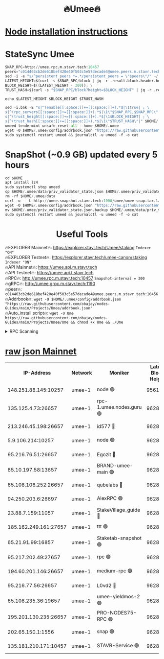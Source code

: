 <h1 align="center"> 🔥Umee🔥</h1>


[Node installation instructions](https://github.com/obajay/nodes-Guides/tree/main/Projects/Umee)
=
# StateSync Umee
```python
SNAP_RPC=http://umee.rpc.m.stavr.tech:10457
peers="c014463cb2de618bef420e40f503c5e57decade4@umee.peers.m.stavr.tech:10456"
sed -i -e "s/^persistent_peers *=.*/persistent_peers = \"$peers\"/" ~/.umee/config/config.toml
LATEST_HEIGHT=$(curl -s $SNAP_RPC/block | jq -r .result.block.header.height); \
BLOCK_HEIGHT=$((LATEST_HEIGHT - 300)); \
TRUST_HASH=$(curl -s "$SNAP_RPC/block?height=$BLOCK_HEIGHT" | jq -r .result.block_id.hash)

echo $LATEST_HEIGHT $BLOCK_HEIGHT $TRUST_HASH

sed -i.bak -E "s|^(enable[[:space:]]+=[[:space:]]+).*$|\1true| ; \
s|^(rpc_servers[[:space:]]+=[[:space:]]+).*$|\1\"$SNAP_RPC,$SNAP_RPC\"| ; \
s|^(trust_height[[:space:]]+=[[:space:]]+).*$|\1$BLOCK_HEIGHT| ; \
s|^(trust_hash[[:space:]]+=[[:space:]]+).*$|\1\"$TRUST_HASH\"|" $HOME/.umee/config/config.toml
umeed tendermint unsafe-reset-all --home $HOME/.umee
wget -O $HOME/.umee/config/addrbook.json "https://raw.githubusercontent.com/obajay/nodes-Guides/main/Projects/Umee/addrbook.json"
sudo systemctl restart umeed && journalctl -u umeed -f -o cat
```
# SnapShot (~0.9 GB) updated every 5 hours
```python
cd $HOME
apt install lz4
sudo systemctl stop umeed
cp $HOME/.umee/data/priv_validator_state.json $HOME/.umee/priv_validator_state.json.backup
rm -rf $HOME/.umee/data
curl -o - -L http://umee.snapshot.stavr.tech:1000/umee/umee-snap.tar.lz4 | lz4 -c -d - | tar -x -C $HOME/.umee --strip-components 2
wget -O $HOME/.umee/config/addrbook.json "https://raw.githubusercontent.com/obajay/nodes-Guides/main/Projects/Umee/addrbook.json"
mv $HOME/.umee/priv_validator_state.json.backup $HOME/.umee/data/priv_validator_state.json
sudo systemctl restart umeed && journalctl -u umeed -f -o cat
```
 <h1 align="center"> Useful Tools</h1>

🔥EXPLORER Mainnet🔥:      https://explorer.stavr.tech/Umee/staking             `Indexer "ON"` \
🔥EXPLORER Testnet🔥:        https://explorer.stavr.tech/umee-canon/staking      `Indexer "ON"` \
🔥API Mainnet🔥:                   https://umee.api.m.stavr.tech \
🔥API Testnet🔥:                     https://umee.api.t.stavr.tech \
🔥RPC🔥:                                   http://umee.rpc.m.stavr.tech:10457                     `Snapshot-interval = 300` \
🔥gRPC🔥:                              http://umee.grpc.m.stavr.tech:1190 \
🔥peer🔥:                     `c014463cb2de618bef420e40f503c5e57decade4@umee.peers.m.stavr.tech:10456` \
🔥Addrbook🔥:    ```wget -O $HOME/.umee/config/addrbook.json "https://raw.githubusercontent.com/obajay/nodes-Guides/main/Projects/Umee/addrbook.json"``` \
🔥Auto_install script🔥: ```wget -O Ume https://raw.githubusercontent.com/obajay/nodes-Guides/main/Projects/Umee/Ume && chmod +x Ume && ./Ume```

<details>
<summary>RPC Scanning</summary>

<h2 align="center"> We scan nodes in real time every 4 hours. And we provide the final result of RPC endpoints.
We cannot influence the operation of these nodes in any way. </h2>


```python
If Voting Power is higher than 0 --> then the Node is a validator of the network and may be subject to attack and be a potential threat to the chain.
```
```python
We marked such validators with a red symbol
```

</details>

[raw json Mainnet](https://rpc-check.umeem.stavr.tech/umeem/rpc-umeem-result.json)
=



<table><tr><th>IP-Address</th><th>Network</th><th>Moniker</th><th>Latest Block Height</th><th>Earliest Block Height</th><th>Catching Up</th><th>Tx Index</th><th>Voting Power</th><th>Scan Time</th></tr><tr><td>148.251.88.145:10257</td><td>umee-1</td><td>node 🟢</td><td>9561500</td><td>5050395</td><td>False</td><td>on</td><td>0</td><td>2023-12-11T07:17:25.527521676UTC</td></tr><tr><td>135.125.4.73:26657</td><td>umee-1</td><td>rpc-1.umee.nodes.guru 🟢</td><td>9628667</td><td>5167386</td><td>False</td><td>on</td><td>0</td><td>2023-12-11T07:19:02.755293469UTC</td></tr><tr><td>213.246.45.198:26657</td><td>umee-1</td><td>id577 🔴</td><td>9628652</td><td>7100001</td><td>False</td><td>on</td><td>35122786</td><td>2023-12-11T07:17:31.998694068UTC</td></tr><tr><td>5.9.106.214:10257</td><td>umee-1</td><td>node 🟢</td><td>9628663</td><td>7942001</td><td>False</td><td>on</td><td>0</td><td>2023-12-11T07:18:35.350584887UTC</td></tr><tr><td>95.216.76.51:26657</td><td>umee-1</td><td>Egozit 🔴</td><td>9628667</td><td>8262001</td><td>False</td><td>off</td><td>37714335</td><td>2023-12-11T07:19:02.414246609UTC</td></tr><tr><td>85.10.197.58:13657</td><td>umee-1</td><td>BRAND-umee-main 🟢</td><td>9628655</td><td>8427832</td><td>False</td><td>on</td><td>0</td><td>2023-12-11T07:17:51.420142500UTC</td></tr><tr><td>65.108.106.252:26657</td><td>umee-1</td><td>qubelabs 🔴</td><td>9628655</td><td>8825432</td><td>False</td><td>on</td><td>36830487</td><td>2023-12-11T07:17:51.791858971UTC</td></tr><tr><td>94.250.203.6:26697</td><td>umee-1</td><td>AlexRPC 🟢</td><td>9628651</td><td>8910001</td><td>False</td><td>on</td><td>0</td><td>2023-12-11T07:17:42.950297104UTC</td></tr><tr><td>23.88.7.159:11057</td><td>umee-1</td><td>StakeVillage_guide 🔴</td><td>9628662</td><td>9137726</td><td>False</td><td>on</td><td>1331316</td><td>2023-12-11T07:18:29.779588398UTC</td></tr><tr><td>185.162.249.161:27657</td><td>umee-1</td><td>ttt 🟢</td><td>9628660</td><td>9321953</td><td>False</td><td>on</td><td>0</td><td>2023-12-11T07:18:21.368268835UTC</td></tr><tr><td>65.21.91.99:16857</td><td>umee-1</td><td>Staketab-snapshot 🟢</td><td>9628657</td><td>9358001</td><td>False</td><td>off</td><td>0</td><td>2023-12-11T07:18:02.362972395UTC</td></tr><tr><td>95.217.202.49:27657</td><td>umee-1</td><td>rpc 🟢</td><td>9628660</td><td>9440090</td><td>False</td><td>on</td><td>0</td><td>2023-12-11T07:18:21.107453641UTC</td></tr><tr><td>194.60.201.146:26657</td><td>umee-1</td><td>medium-rpc 🟢</td><td>9628653</td><td>9484365</td><td>False</td><td>on</td><td>0</td><td>2023-12-11T07:17:38.472403677UTC</td></tr><tr><td>95.216.77.56:26657</td><td>umee-1</td><td>L0vd2 🔴</td><td>9628670</td><td>9528670</td><td>False</td><td>off</td><td>37498231</td><td>2023-12-11T07:19:20.013599781UTC</td></tr><tr><td>65.108.235.36:19657</td><td>umee-1</td><td>umee-yieldmos-2 🟢</td><td>9628643</td><td>9575548</td><td>False</td><td>on</td><td>0</td><td>2023-12-11T07:16:44.285495423UTC</td></tr><tr><td>195.201.130.235:26657</td><td>umee-1</td><td>PRO-NODES75-RPC 🟢</td><td>9628661</td><td>9586093</td><td>False</td><td>on</td><td>0</td><td>2023-12-11T07:18:32.104414204UTC</td></tr><tr><td>202.65.150.1:1556</td><td>umee-1</td><td>snap 🟢</td><td>9628662</td><td>9624160</td><td>False</td><td>off</td><td>0</td><td>2023-12-11T07:18:33.037296705UTC</td></tr><tr><td>135.181.210.171:10457</td><td>umee-1</td><td>STAVR-Service 🟢</td><td>9628668</td><td>9627001</td><td>False</td><td>on</td><td>0</td><td>2023-12-11T07:19:09.371814768UTC</td></tr></table>